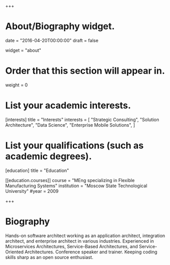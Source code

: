 +++
# About/Biography widget.

date = "2016-04-20T00:00:00"
draft = false

widget = "about"

# Order that this section will appear in.
weight = 0

# List your academic interests.
[interests]
  title = "Interests"
  interests = [
    "Strategic Consulting",
    "Solution Architecture",
    "Data Science",
    "Enterprise Mobile Solutions",
  ]

# List your qualifications (such as academic degrees).
[education]
  title = "Education"

[[education.courses]]
  course = "MEng specializing in Flexible Manufacturing Systems" 
  institution = "Moscow State Technological University"
  #year = 2009

+++

# Biography

Hands-on software architect working as an application architect, integration architect, and enterprise architect in various industries. Experienced in Microservices Architectures, Service-Based Architectures, and Service-Oriented Architectures. Conference speaker and trainer. Keeping coding skills sharp as an open source enthusiast.
